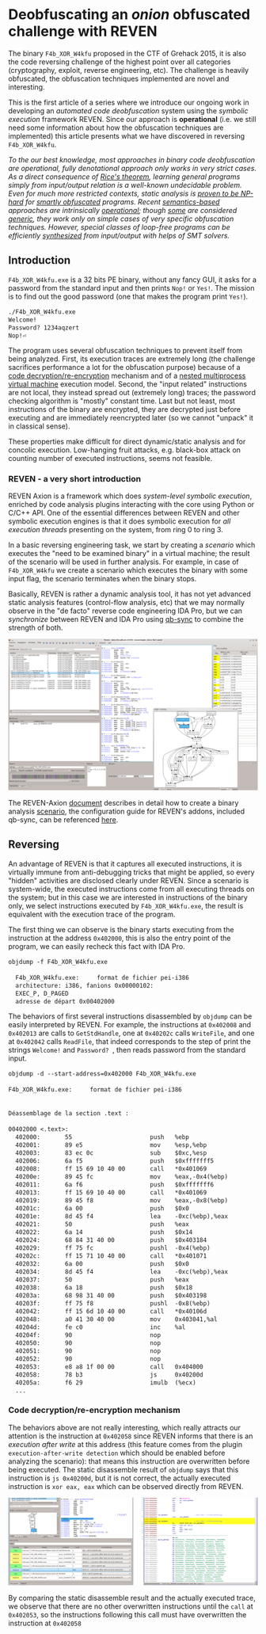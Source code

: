 # Deobfuscating an _onion_ obfuscated challenge with REVEN

  The binary `F4b_XOR_W4kfu` proposed in the CTF of Grehack 2015, it is also the code reversing challenge of the highest point over all categories (cryptography, exploit, reverse engineering, etc). The challenge is heavily obfuscated, the obfuscation techniques implemented are novel and interesting.
  
  This is the first article of a series where we introduce our ongoing work in developing an *automated code deobfuscation* system using the *symbolic execution* framework REVEN. Since our approach is **operational** (i.e. we still need some information about how the obfuscation techniques are implemented) this article presents what we have discovered in reversing `F4b_XOR_W4kfu`.
  
  *To the our best knowledge, most approaches in binary code deobfuscation are operational, fully denotational approach only works in very strict cases. As a direct consequence of [Rice's theorem](https://en.wikipedia.org/wiki/Rice%27stheorem), learning general programs simply from input/output relation is a well-known undecidable problem. Even for much more restricted contexts, static analysis is [proven to be NP-hard](http://citeseerx.ist.psu.edu/viewdoc/summary?doi=10.1.1.35.2337) for [smartly obfuscated](https://www.cs.ucsb.edu/~chris/research/doc/acsac07limits.pdf) programs. Recent [semantics-based](https://www.cs.arizona.edu/people/debray/Publications/ccs-unvirtualize.pdf) approaches are intrinsically [operational](http://static.usenix.org/event/woot09/tech/full_papers/rolles.pdf); though [some](https://cs.arizona.edu/~debray/Publications/ccs2015-symbolic.pdf) are considered [generic](https://www.cs.arizona.edu/people/debray/Publications/generic-deobf.pdf), they work only on simple cases of very specific obfuscation techniques. However, special classes of loop-free programs can be efficiently [synthesized](http://people.eecs.berkeley.edu/~sseshia/pubdir/synth-icse10.pdf) from input/output with helps of SMT solvers.*
  
## Introduction
  
  `F4b_XOR_W4kfu.exe` is a 32 bits PE binary, without any fancy GUI, it asks for a password from the standard input and then prints `Nop!` or `Yes!`. The mission is to find out the good password (one that makes the program print `Yes!`).
  
    ./F4b_XOR_W4kfu.exe 
    Welcome!
    Password? 1234aqzert
    Nop!⏎
  
  The program uses several obfuscation techniques to prevent itself from being analyzed. First, its execution traces are extremely long (the challenge sacrifices performance a lot for the obfuscation purpose) because of a [code decryption/re-encryption](https://www.cosic.esat.kuleuven.be/wissec2006/papers/3.pdf) mechanism and of a [nested multiprocess virtual machine](https://aspire-fp7.eu/spro/wp-content/uploads/SPRO2015_Workshop_Talk_V2.pdf) execution model. Second, the "input related" instructions are not local, they instead spread out (extremely long) traces; the password checking algorithm is "mostly" constant time. Last but not least, most instructions of the binary are encrypted, they are decrypted just before executing and are immediately reencrypted later (so we cannot "unpack" it in classical sense). 
  
  These properties make difficult for direct dynamic/static analysis and for concolic execution. Low-hanging fruit attacks, e.g. black-box attack on counting number of executed instructions, seems not feasible.

### REVEN - a very short introduction

  REVEN Axion is a framework which does *system-level symbolic execution*,  enriched by code analysis plugins interacting with the core using Python or C/C++ API. One of the essential differences between REVEN and other symbolic execution engines is that it does symbolic execution for *all execution threads* presenting on the system, from ring 0 to ring 3. 
  
  In a basic reversing engineering task, we start by creating a *scenario* which executes the "need to be examined binary" in a virtual machine; the result of the scenario will be used in further analysis. For example, in case of `F4b_XOR_W4kfu` we create a scenario which executes the binary with some input flag, the scenario terminates when the binary stops.
  <!-- by printing output string `Nop!`. -->
  
  Basically, REVEN is rather a dynamic analysis tool, it has not yet advanced static analysis features (control-flow analysis, etc) that we may normally observe in the "de facto" reverse code engineering IDA Pro, but we can *synchronize* between REVEN and IDA Pro using [qb-sync](https://github.com/quarkslab/qb-sync) to combine the strength of both.

  ![Binary analysis with REVEN](./reven_basic_gui.png)
  
  The REVEN-Axion [document](http://doc.tetrane.com/latest/) describes in detail how to create a binary analysis [scenario](http://doc.tetrane.com/latest/scenario_creation.html), the configuration guide for REVEN's addons, included qb-sync, can be referenced [here](http://doc.tetrane.com/latest/gui_addons.html).
  
## Reversing

  An advantage of REVEN is that it captures all executed instructions, it is virtually immune from anti-debugging tricks that might be applied, so every "hidden" activities are disclosed clearly under REVEN. Since a scenario is system-wide, the executed instructions come from all executing threads on the system;  but in this case we are interested in instructions of the binary only, we select instructions executed by `F4b_XOR_W4kfu.exe`, the result is equivalent with the execution trace of the program.
  
  The first thing we can observe is the binary starts executing from the instruction at the address `0x402000`, this is also the entry point of the program, we can easily recheck this fact with IDA Pro.
  
    objdump -f F4b_XOR_W4kfu.exe 
    
      F4b_XOR_W4kfu.exe:     format de fichier pei-i386
      architecture: i386, fanions 0x00000102:
      EXEC_P, D_PAGED
      adresse de départ 0x00402000

  The behaviors of first several instructions disassembled by `objdump` can be easily interpreted by REVEN. For example, the instructions at `0x402008` and `0x402013` are calls to `GetStdHandle`, one at `0x40202c` calls `WriteFile`, and one at `0x402042` calls `ReadFile`, that indeed corresponds to the step of print the strings `Welcome!` and `Password? `, then reads password from the standard input.

    objdump -d --start-address=0x402000 F4b_XOR_W4kfu.exe
    
    F4b_XOR_W4kfu.exe:     format de fichier pei-i386
    
    
    Déassemblage de la section .text :
    
    00402000 <.text>:
      402000:       55                      push   %ebp
      402001:       89 e5                   mov    %esp,%ebp
      402003:       83 ec 0c                sub    $0xc,%esp
      402006:       6a f5                   push   $0xfffffff5
      402008:       ff 15 69 10 40 00       call   *0x401069
      40200e:       89 45 fc                mov    %eax,-0x4(%ebp)
      402011:       6a f6                   push   $0xfffffff6
      402013:       ff 15 69 10 40 00       call   *0x401069
      402019:       89 45 f8                mov    %eax,-0x8(%ebp)
      40201c:       6a 00                   push   $0x0
      40201e:       8d 45 f4                lea    -0xc(%ebp),%eax
      402021:       50                      push   %eax
      402022:       6a 14                   push   $0x14
      402024:       68 84 31 40 00          push   $0x403184
      402029:       ff 75 fc                pushl  -0x4(%ebp)
      40202c:       ff 15 71 10 40 00       call   *0x401071
      402032:       6a 00                   push   $0x0
      402034:       8d 45 f4                lea    -0xc(%ebp),%eax
      402037:       50                      push   %eax
      402038:       6a 18                   push   $0x18
      40203a:       68 98 31 40 00          push   $0x403198
      40203f:       ff 75 f8                pushl  -0x8(%ebp)
      402042:       ff 15 6d 10 40 00       call   *0x40106d
      402048:       a0 41 30 40 00          mov    0x403041,%al
      40204d:       fe c0                   inc    %al
      40204f:       90                      nop
      402050:       90                      nop
      402051:       90                      nop
      402052:       90                      nop
      402053:       e8 a8 1f 00 00          call   0x404000
      402058:       78 b3                   js     0x40200d
      40205a:       f6 29                   imulb  (%ecx)
      ...

### Code decryption/re-encryption mechanism
    
  The behaviors above are not really interesting, which really attracts our attention is the instruction at `0x402058` since REVEN informs that there is an *execution after write* at this address (this feature comes from the plugin `execution-after-write detection` which should be enabled before analyzing the scenario): that means this instruction are overwritten before being executed. The static disassemble result of `objdump` says that this instruction is `js 0x40200d`, but it is not correct, the actually executed instruction is `xor eax, eax` which can be observed directly from REVEN.
  
  ![Execution after write](./reven_exec_after_write.png)
  
  By comparing the static disassemble result and the actually executed trace, we observe that there are no other overwritten instructions until the `call` at `0x402053`, so the instructions following this call must have overwritten the instruction at `0x402058`
